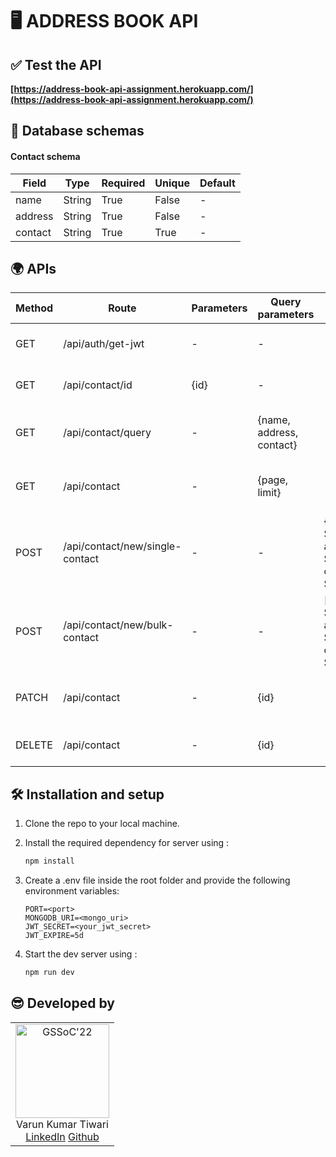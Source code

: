 # 🖥️ ADDRESS BOOK API

## ✅ Test the API

**[https://address-book-api-assignment.herokuapp.com/](https://address-book-api-assignment.herokuapp.com/)**

## 💾 Database schemas

#### Contact schema

| **Field** | **Type** | **Required** | **Unique** | **Default** |
| --------- | -------- | ------------ | ---------- | ----------- |
| name      | String   | True         | False      | -           |
| address   | String   | True         | False      | -           |
| contact   | String   | True         | True       | -           |

## 🌍 APIs

| Method | Route                           | Parameters | Query parameters         | Body                                               | Description                            |
| ------ | ------------------------------- | ---------- | ------------------------ | -------------------------------------------------- | -------------------------------------- |
| GET    | /api/auth/get-jwt               | -          | -                        | -                                                  | Get JWT access token                   |
| GET    | /api/contact/id                 | {id}       | -                        | -                                                  | Get single contact by using its ID     |
| GET    | /api/contact/query              | -          | {name, address, contact} | -                                                  | Get contacts by using query parameters |
| GET    | /api/contact                    | -          | {page, limit}            | -                                                  | Get paginated list of contacts         |
| POST   | /api/contact/new/single-contact | -          | -                        | {name: String, address: String, contact: String}   | Create new single contact              |
| POST   | /api/contact/new/bulk-contact   | -          | -                        | [{name: String, address: String, contact: String}] | Create bulk contacts                   |
| PATCH  | /api/contact                    | -          | {id}                     | -                                                  | Update existing contact details        |
| DELETE | /api/contact                    | -          | {id}                     | -                                                  | Delete existing contact                |

## 🛠 Installation and setup

1. Clone the repo to your local machine.
2. Install the required dependency for server using :

   ```javascript
   npm install
   ```

3. Create a .env file inside the root folder and provide the following environment variables:

   ```env
   PORT=<port>
   MONGODB_URI=<mongo_uri>
   JWT_SECRET=<your_jwt_secret>
   JWT_EXPIRE=5d
   ```

4. Start the dev server using :

   ```javascript
   npm run dev
   ```

## 😎 Developed by

<table>
  <tr>
    <td align="center">
      <img src="https://avatars.githubusercontent.com/u/83509023?v=4" width="150px" alt="GSSoC'22" />
      <br/>
      Varun Kumar Tiwari
      <br/>
      <a href="https://www.linkedin.com/in/varun-tiwari-454591178/">LinkedIn</a>
      <a href="https://github.com/varunKT001">Github</a>
    </td> 
  </tr>
</table>
